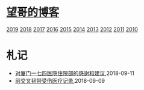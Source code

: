 # [望哥的博客](http://blog.sisopipo.com)
 [2019](/2019/)
 [2018](/2018/)
 [2017](/2017/)
 [2016](/2016/)
 [2015](/2015/)
 [2014](/2014/)
 [2013](/2013/)
 [2012](/2012/)
 [2011](/2011/)
 [2010](/2010/)


# 札记
* [对厦门一七四医院住院部的感谢和建议](/2018/2018-09-11-thanks-and-suggestion-to-174),2018-09-11
* [前交叉韧带受伤医疗记录](/2018/2018-09-09-acl-medical-records),2018-09-09
